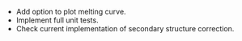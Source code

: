 
* Add option to plot melting curve.
* Implement full unit tests.
* Check current implementation of secondary structure correction.